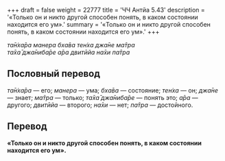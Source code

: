 +++
draft = false
weight = 22777
title = 'ЧЧ Антйа 5.43'
description = '«Только он и никто другой способен понять, в каком состоянии находится его ум».'
summary = '«Только он и никто другой способен понять, в каком состоянии находится его ум».'
+++

_та̄н̇ха̄ра манера бха̄ва тен̇ха джа̄не ма̄тра  
та̄ха̄ джа̄ниба̄ре а̄ра двитӣйа на̄хи па̄тра_

## Пословный перевод

_та̄н̇ха̄ра_ — его; _манера_ — ума; _бха̄ва_ — состояние; _тен̇ха_ — он; _джа̄не_ — знает; _ма̄тра_ — только; _та̄ха̄_ _джа̄ниба̄ре_ — понять это; _а̄ра_ — другого; _двитӣйа_ — второго; _на̄хи_ — нет; _па̄тра_ — достойного.

## Перевод

**«Только он и никто другой способен понять, в каком состоянии находится его ум».**
